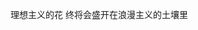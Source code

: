 <!-- # Hi I'm Richard 👋 -->

<!--
**richard003/richard003** is a ✨ _special_ ✨ repository because its `README.md` (this file) appears on your GitHub profile.

Here are some ideas to get you started:

- 👯 I’m looking to collaborate on ...
- 🤔 I’m looking for help with ...
- 💬 Ask me about ...
- 📫 How to reach me: ...
- 😄 Pronouns: ...
- ⚡ Fun fact: ...
-->

<!-- - 🌱 I’m currently learning **Deep Learning**
 - 😺 I’m looking for collaborates on **Kaggle**
 - 📫 Reach me with cheng1224@shu.edu.cn

 [![Anurag's GitHub stats](https://github-readme-stats.vercel.app/api?username=richard003&&theme=swift&&show_icons=true&&hide=prs,issues)](https://github.com/anuraghazra/github-readme-stats) -->
 
 理想主义的花 终将会盛开在浪漫主义的土壤里
